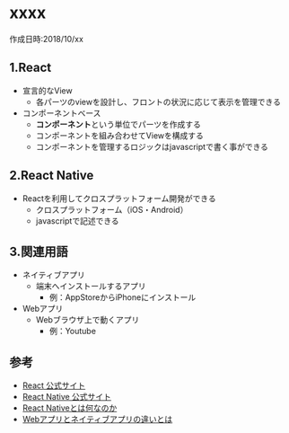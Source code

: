 # xxxx
作成日時:2018/10/xx

## 1.React
* 宣言的なView
  * 各パーツのviewを設計し、フロントの状況に応じて表示を管理できる
* コンポーネントベース
  * **コンポーネント**という単位でパーツを作成する
  * コンポーネントを組み合わせてViewを構成する
  * コンポーネントを管理するロジックはjavascriptで書く事ができる

## 2.React Native
* Reactを利用してクロスプラットフォーム開発ができる
  * クロスプラットフォーム（iOS・Android）
  * javascriptで記述できる

## 3.関連用語
* ネイティブアプリ
  * 端末へインストールするアプリ
    * 例：AppStoreからiPhoneにインストール
* Webアプリ
  * Webブラウザ上で動くアプリ
    * 例：Youtube

## 参考
- [React 公式サイト](https://ja.reactjs.org/)
- [React Native 公式サイト](https://reactnative.dev/)
- [React Nativeとは何なのか](https://qiita.com/Iwark/items/7c27e919bb71f8b256f6)
- [Webアプリとネイティブアプリの違いとは](https://yapp.li/magazine/2093/)
